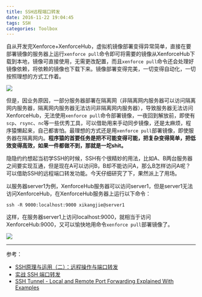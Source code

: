```yaml
---
title: SSH远程端口转发
date: 2016-11-22 19:04:45
tags: SSH
categories: Toolbox
---
```


自从开发完Xenforce+XenforceHub，虚拟机镜像部署变得异常简单，直接在要部署镜像的服务器上运行`xenforce pull`命令即可将需要的镜像从XenforceHub下载到本地，镜像可直接使用，无需更改配置，而且`xenforce pull`命令还会处理好镜像依赖，将依赖的镜像也下载下来。镜像部署变得完美，一切变得自动化，一切按照理想的方式工作着。

<!-- more -->

![](http://7xtc3e.com1.z0.glb.clouddn.com/ssh-remote-port-forwarding/pull.png)

但是，因业务原因，一部分服务器部署在隔离网（非隔离网内服务器可以访问隔离网内服务器，隔离网内服务器无法访问非隔离网内服务器），导致服务器无法访问XenforceHub，无法使用`xenforce pull`命令部署镜像，一夜回到解放前，即使有`scp`、`rsync`、`nc`等一些优秀工具，可以借助用来手动同步镜像，还是太麻烦，程序猿懒起来，自己都害怕。最理想的方式还是用`xenforce pull`部署镜像，即使服务器在隔离网内。**程序猿的首要任务是把不可能变得可能，把复杂变得简单，把低效变得高效，如果一件都做不到，那就是一坨shit。**

隐隐约约想起当初学SSH的时候，SSH有个很精妙的用法，比如A、B两台服务器之间要实现互通，但是现在A可以访问B，B却不能访问A，那么B怎样访问A呢？可以借助SSH的远程端口转发功能。今天仔细研究了下，果然派上了用场。

以服务器server1为例，XenforceHub服务器可以访问server1，但是server1无法访问XenforceHub，在XenforceHub服务器上运行以下命令：

```
ssh -R 9000:localhost:9000 xikangjie@server1
```

这样，在服务器server1上访问localhost:9000，就相当于访问XenforceHub:9000，又可以愉快地用命令`xenforce pull`部署镜像了。

![](http://7xtc3e.com1.z0.glb.clouddn.com/ssh-remote-port-forwarding/pull2.gif)

---

参考：

- [SSH原理与运用（二）：远程操作与端口转发](http://www.ruanyifeng.com/blog/2011/12/ssh_port_forwarding.html)
- [实战 SSH 端口转发](http://www.ibm.com/developerworks/cn/linux/l-cn-sshforward/)
- [SSH Tunnel - Local and Remote Port Forwarding Explained With Examples](http://blog.trackets.com/2014/05/17/ssh-tunnel-local-and-remote-port-forwarding-explained-with-examples.html)
